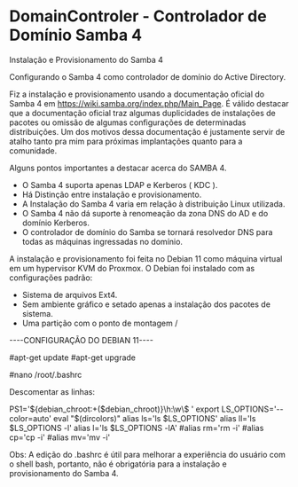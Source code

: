 # DomainControler - Controlador de Domínio Samba 4
Instalação e Provisionamento do Samba 4

Configurando o Samba 4 como controlador de domínio do Active Directory.

Fiz a instalação e provisionamento usando a documentação oficial do Samba 4 em https://wiki.samba.org/index.php/Main_Page. É válido destacar que a documentação oficial traz algumas duplicidades de instalações de pacotes ou omissão de algumas configurações de determinadas distribuições. Um dos motivos dessa documentação é justamente servir de atalho tanto pra mim para próximas implantações quanto para a comunidade. 

Alguns pontos importantes a destacar acerca do SAMBA 4.
- O Samba 4 suporta apenas LDAP e Kerberos ( KDC ).
- Há Distinção entre instalação e provisionamento.
- A Instalação do Samba 4 varia em relação à distribuição Linux utilizada.
- O Samba 4 não dá suporte à renomeação da zona DNS do AD e do domínio Kerberos.
- O controlador de domínio do Samba se tornará resolvedor DNS para todas as máquinas ingressadas no domínio.

A instalação e provisionamento foi feita no Debian 11 como máquina virtual em um hypervisor KVM do Proxmox. O Debian foi instalado com as configurações padrão:
- Sistema de arquivos Ext4.
- Sem ambiente gráfico e setado apenas a instalação dos pacotes de sistema.
- Uma partição com o ponto de montagem / 

----CONFIGURAÇÃO DO DEBIAN 11----

#apt-get update
#apt-get upgrade

#nano /root/.bashrc

Descomentar as linhas:   

PS1='${debian_chroot:+($debian_chroot)}\h:\w\$ '
export LS_OPTIONS='--color=auto'
eval "$(dircolors)"
alias ls='ls $LS_OPTIONS'
alias ll='ls $LS_OPTIONS -l'
alias l='ls $LS_OPTIONS -lA'
#alias rm='rm -i'
#alias cp='cp -i'
#alias mv='mv -i'
                                                   
Obs: A edição do .bashrc é útil para melhorar a experiência do usuário com o shell bash, portanto, não é obrigatória para a instalação e provisionamento do Samba 4.

 
                       
